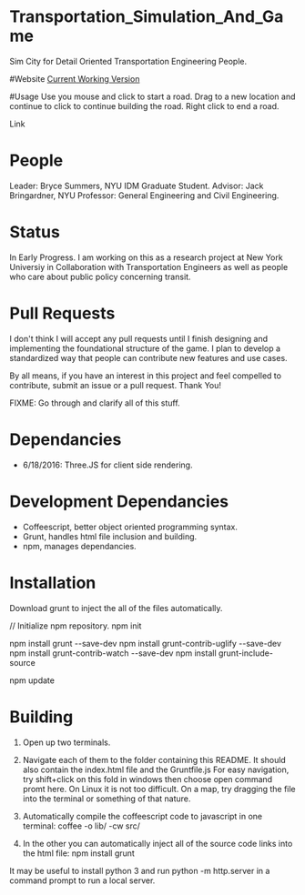 # Transportation_Simulation_And_Game
Sim City for Detail Oriented Transportation Engineering People.

#Website
[Current Working Version](https://bryce-summers.github.io/Transportation_Simulation_And_Game/)

#Usage
Use you mouse and click to start a road. Drag to a new location and continue to click to continue building the road.
Right click to end a road.

Link 

# People
Leader: Bryce Summers, NYU IDM Graduate Student.
Advisor: Jack Bringardner, NYU Professor: General Engineering and Civil Engineering.

# Status
In Early Progress. I am working on this as a research project at New York Universiy in Collaboration with Transportation Engineers as well as people who care about public policy concerning transit.

# Pull Requests
I don't think I will accept any pull requests until I finish designing and implementing the foundational structure of the game. I plan to develop a standardized way that people can contribute new features and use cases.

By all means, if you have an interest in this project and feel compelled to contribute, submit an issue or a pull request. Thank You!



FIXME: Go through and clarify all of this stuff.

# Dependancies

- 6/18/2016: Three.JS for client side rendering.

# Development Dependancies
- Coffeescript, better object oriented programming syntax.
- Grunt, handles html file inclusion and building.
- npm, manages dependancies.

# Installation

Download grunt to inject the all of the files automatically.

// Initialize npm repository.
npm init

<!-- include: "type": "css", "files": "**/*.css" -->
<!-- /include -->
<!-- include: "type": "js", "files": "**/*.js" -->
<!-- /include -->


npm install grunt --save-dev
npm install grunt-contrib-uglify --save-dev
npm install grunt-contrib-watch --save-dev
npm install grunt-include-source

npm update

# Building
1. Open up two terminals.
2. Navigate each of them to the folder containing this README.
   It should also contain the index.html file and the Gruntfile.js
   For easy navigation, try shift+click on this fold in windows then choose open command promt here.
   On Linux it is not too difficult. On a map, try dragging the file into the terminal or something of that nature.

3. Automatically compile the coffeescript code to javascript in one terminal:
 coffee -o lib/ -cw src/
4. In the other you can automatically inject all of the source code links into the html file:
 npm install
 grunt
 
 
 It may be useful to install python 3 and run python -m http.server in a command prompt to run a local server.
